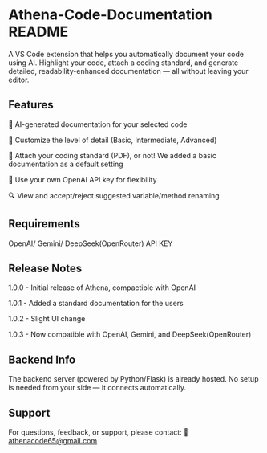 # Athena-Code-Documentation README

A VS Code extension that helps you automatically document your code using AI. Highlight your code, attach a coding standard, and generate detailed, readability-enhanced documentation — all without leaving your editor.

## Features

🧠 AI-generated documentation for your selected code

📝 Customize the level of detail (Basic, Intermediate, Advanced)

📄 Attach your coding standard (PDF), or not! We added a basic documentation as a default setting

🔐 Use your own OpenAI API key for flexibility

🔍 View and accept/reject suggested variable/method renaming

## Requirements

OpenAI/ Gemini/ DeepSeek(OpenRouter) API KEY

## Release Notes

1.0.0 - Initial release of Athena, compactible with OpenAI

1.0.1 - Added a standard documentation for the users

1.0.2 - Slight UI change

1.0.3 - Now compatible with OpenAI, Gemini, and DeepSeek(OpenRouter)

## Backend Info

The backend server (powered by Python/Flask) is already hosted. No setup is needed from your side — it connects automatically.

## Support

For questions, feedback, or support, please contact:
📧 athenacode65@gmail.com
